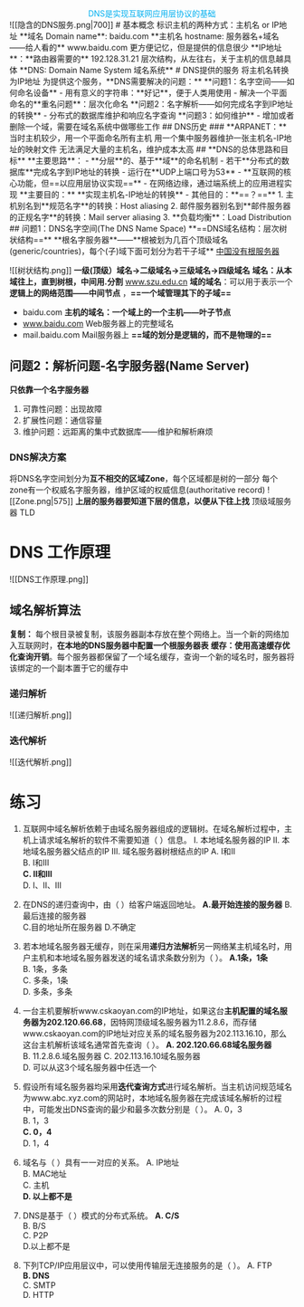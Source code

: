 <center><font color="#00b0f0">DNS是实现互联网应用层协议的基础</font></center>
![[隐含的DNS服务.png|700]]
# 基本概念
标识主机的两种方式：主机名 or IP地址
**域名 Domain name**: baidu.com
**主机名 hostname: 服务器名+域名——给人看的** 
	www.baidu.com 更方便记忆，但是提供的信息很少
**IP地址**：**路由器需要的**
	192.128.31.21 层次结构，从左往右，关于主机的信息越具体
**DNS: Domain Name System 域名系统**
# DNS提供的服务
将主机名转换为IP地址
为提供这个服务，**DNS需要解决的问题：**
**问题1：名字空间——如何命名设备**
- 用有意义的字符串：**好记**，便于人类用使用
- 解决一个平面命名的**重名问题**：层次化命名
**问题2：名字解析——如何完成名字到IP地址的转换**
- 分布式的数据库维护和响应名字查询
**问题3：如何维护**
- 增加或者删除一个域，需要在域名系统中做哪些工作
## DNS历史
### **ARPANET：**
当时主机较少，用一个平面命名所有主机
用一个集中服务器维护一张主机名-IP地址的映射文件
无法满足大量的主机名，维护成本太高
## **DNS的总体思路和目标**
**主要思路**：
- **分层**的、基于**域**的命名机制
- 若干**分布式的数据库**完成名字到IP地址的转换
- 运行在**UDP上端口号为53**
- **互联网的核心功能，但==以应用层协议实现==**
	- 在网络边缘，通过端系统上的应用进程实现
**主要目的：**
**实现主机名-IP地址的转换**
- 其他目的：**==？==**
	1. 主机别名到**规范名字**的转换：Host aliasing
	2. 邮件服务器别名到**邮件服务器的正规名字**的转换：Mail server aliasing
	3. **负载均衡**：Load Distribution
## 问题1：DNS名字空间(The DNS Name Space)
**==DNS域名结构：层次树状结构==**
**根名字服务器**——**根被划为几百个顶级域名(generic/countries)，每个(子)域下面可划分为若干子域**
<u>中国没有根服务器</u>

![[树状结构.png]]
**一级(顶级）域名→二级域名→三级域名→四级域名**
**域名：从本域往上，直到树根，中间用.分割** 
	www.szu.edu.cn
**域的域名**：可以用于表示一个**逻辑上的网络范围——中间节点** ，**==一个域管理其下的子域==**
- baidu.com
**主机的域名：一个域上的一个主机——叶子节点**
- www.baidu.com Web服务器上的完整域名
- mail.baidu.com Mail服务器上
**==域的划分是逻辑的，而不是物理的==**
## 问题2：解析问题-名字服务器(Name Server)
**只依靠一个名字服务器**
1. 可靠性问题：出现故障
2. 扩展性问题：通信容量
3. 维护问题：远距离的集中式数据库——维护和解析麻烦
### **DNS解决方案**
将DNS名字空间划分为**互不相交的区域Zone**，每个区域都是树的一部分
每个zone有一个权威名字服务器，维护区域的权威信息(authoritative record)
![[Zone.png|575]]
**上层的服务器要知道下层的信息，以便从下往上找**
顶级域服务器 TLD

# DNS 工作原理
![[DNS工作原理.png]]
## 域名解析算法
**复制：** 每个根目录被复制，该服务器副本存放在整个网络上。当一个新的网络加入互联网时，**在本地的DNS服务器中配置一个根服务器表**
**缓存：使用高速缓存优化查询开销**。每个服务器都保留了一个域名缓存，查询一个新的域名时，服务器将该绑定的一个副本置于它的缓存中

### **递归解析**
![[递归解析.png]]
### **迭代解析**
![[迭代解析.png]]
# 练习
1. 互联网中域名解析依赖于由域名服务器组成的逻辑树。在域名解析过程中，主机上请求域名解析的软件不需要知道（        ）信息。
I. 本地域名服务器的IP
II. 本地域名服务器父结点的IP
III. 域名服务器树根结点的IP
A.  I和II			
B.  I和III			
**C.  II和III**			
D.  I、II、III

2. 在DNS的递归查询中，由（      ）给客户端返回地址。
**A.最开始连接的服务器**	
B.最后连接的服务器	
C.目的地址所在服务器	
D.不确定

3. 若本地域名服务器无缓存，则在采用**递归方法解析**另一网络某主机域名时，用户主机和本地域名服务器发送的域名请求条数分别为（       ）。
**A.1条，1条**		
B. 1条，多条		
C. 多条，1条		
D. 多条，多条

4. 一台主机要解析www.cskaoyan.com的IP地址，如果这台**主机配置的域名服务器为202.120.66.68**，因特网顶级域名服务器为11.2.8.6，而存储www.cskaoyan.com的IP地址对应关系的域名服务器为202.113.16.10，那么这台主机解析该域名通常首先查询（        ）。
**A. 202.120.66.68域名服务器**				
B. 11.2.8.6.域名服务器
C. 202.113.16.10域名服务器				
D. 可以从这3个域名服务器中任选一个

5.  假设所有域名服务器均采用**迭代查询方式**进行域名解析。当主机访问规范域名为www.abc.xyz.com的网站时，本地域名服务器在完成该域名解析的过程中，可能发出DNS查询的最少和最多次数分别是（      ）。
A. 0，3			
B. 1，3			
**C. 0，4**			
D. 1，4
6. 域名与（       ）具有一一对应的关系。
A. IP地址			
B. MAC地址		
C. 主机			
**D. 以上都不是**
7. DNS是基于（      ）模式的分布式系统。
**A. C/S**			
B. B/S			
C. P2P			
D.以上都不是
8. 下列TCP/IP应用层议中，可以使用传输层无连接服务的是（      ）。
A. FTP			
**B. DNS**			
C. SMTP			
D. HTTP
